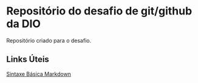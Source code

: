 # Repositório do desafio de git/github da DIO
Repositório criado para o desafio.

## Links Úteis
[Sintaxe Básica Markdown](https://www.markdownguide.org/basic-syntax/)
